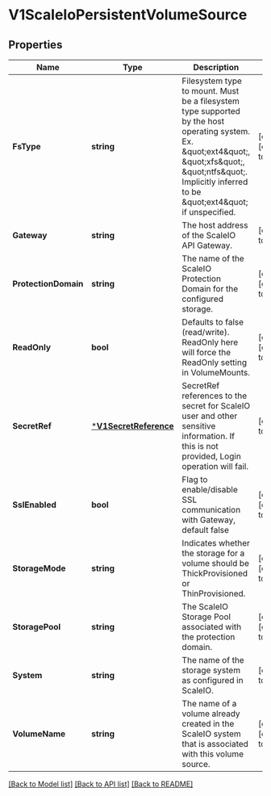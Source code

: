 # V1ScaleIoPersistentVolumeSource

## Properties
Name | Type | Description | Notes
------------ | ------------- | ------------- | -------------
**FsType** | **string** | Filesystem type to mount. Must be a filesystem type supported by the host operating system. Ex. \&quot;ext4\&quot;, \&quot;xfs\&quot;, \&quot;ntfs\&quot;. Implicitly inferred to be \&quot;ext4\&quot; if unspecified. | [optional] [default to null]
**Gateway** | **string** | The host address of the ScaleIO API Gateway. | [default to null]
**ProtectionDomain** | **string** | The name of the ScaleIO Protection Domain for the configured storage. | [optional] [default to null]
**ReadOnly** | **bool** | Defaults to false (read/write). ReadOnly here will force the ReadOnly setting in VolumeMounts. | [optional] [default to null]
**SecretRef** | [***V1SecretReference**](v1.SecretReference.md) | SecretRef references to the secret for ScaleIO user and other sensitive information. If this is not provided, Login operation will fail. | [default to null]
**SslEnabled** | **bool** | Flag to enable/disable SSL communication with Gateway, default false | [optional] [default to null]
**StorageMode** | **string** | Indicates whether the storage for a volume should be ThickProvisioned or ThinProvisioned. | [optional] [default to null]
**StoragePool** | **string** | The ScaleIO Storage Pool associated with the protection domain. | [optional] [default to null]
**System** | **string** | The name of the storage system as configured in ScaleIO. | [default to null]
**VolumeName** | **string** | The name of a volume already created in the ScaleIO system that is associated with this volume source. | [optional] [default to null]

[[Back to Model list]](../README.md#documentation-for-models) [[Back to API list]](../README.md#documentation-for-api-endpoints) [[Back to README]](../README.md)


